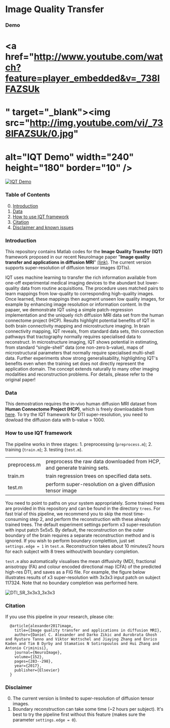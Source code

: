 # Image Quality Transfer

### Demo
# <a href="http://www.youtube.com/watch?feature=player_embedded&v=_738lFAZSUk
# " target="_blank"><img src="http://img.youtube.com/vi/_738lFAZSUk/0.jpg" 
# alt="IQT Demo" width="240" height="180" border="10" /></a>
[![IQT Demo](https://img.youtube.com/vi/_738lFAZSUk/0.jpg)](https://www.youtube.com/watch?v=_738lFAZSUk&feature=youtu.be)

### Table of Contents
0. [Introduction](#introduction)
0. [Data](#data)
0. [How to use IQT framework](#models)
0. [Citation](#citation)
0. [Disclaimer and known issues](#disclaimer-and-known-issues)


### Introduction
This repository contains Matlab codes for the __Image Quality Transfer (IQT)__ framework proposed in our recent NeuroImage paper "**Image quality transfer and applications in diffusion MRI**" [(link)](http://www.sciencedirect.com/science/article/pii/S1053811917302008). The current version supports super-resolution of diffusion tensor images (DTIs). 

IQT uses machine learning to transfer the rich information available from one-off experimental medical imaging devices to the abundant but lower-quality data from routine acquisitions. The procedure uses matched pairs to learn mappings from low-quality to corresponding high-quality images. Once learned, these mappings then augment unseen low quality images, for example by enhancing image resolution or information content. In the papaer, we demonstrate IQT using a simple patch-regression implementation and the uniquely rich diffusion MRI data set from the human connectome project (HCP). Results highlight potential benefits of IQT in both brain connectivity mapping and microstructure imaging. In brain connectivity mapping, IQT reveals, from standard data sets, thin connection pathways that tractography normally requires specialised data to reconstruct. In microstructure imaging, IQT shows potential in estimating, from standard “single-shell” data (one non-zero b-value), maps of microstructural parameters that normally require specialised multi-shell data. Further experiments show strong generalisability, highlighting IQT's benefits even when the training set does not directly represent the application domain. The concept extends naturally to many other imaging modalities and reconstruction problems. For details, please refer to the original paper!

### Data
This demostration requires the in-vivo human diffusion MRI dataset from **Human Connectome Project (HCP)**, which is freely downloadable from [here](http://www.humanconnectome.org/documentation/MGH-diffusion/index.html). To try the IQT framework for DTI super-resolution, you need to dowload the diffusion data with b-value = 1000. 

### How to use IQT framework
The pipeline works in three stages: 1. preprocessing (`preprocess.m`); 2. training (`train.m`); 3. testing (`test.m`).

<table>
<tr><td>preprocess.m  </td><td> preprocess the raw data downloaded from HCP, and generate training sets.
</td></tr> <tr><td>train.m </td><td> train regression trees on specified data sets.
</td></tr><tr><td>test.m </td><td>  perform super-resolution on a given diffusion tensor image
</td></tr></table>

You need to point to paths on your system appropriately. Some trained trees are provided in this repository and can be found in the directory `trees`. For fast trial of this pipeline, we recommend you to skip the most time-consuming step 2, and perform the reconstruction with these already trained trees. The default experiment settings perform x3 super-resolution with input patch 5x5x5. By default, the reconstruction on the outer boundary of the brain requires a separate reconstruction method and is ignored. If you wish to perform boundary complettion, just set `settings.edge = 1` in `test.m`. Reconstruction takes about 10 minutes/2 hours for each subject with 8 trees without/with boundary completion. 

`test.m` also automatically visualises the mean diffusivity (MD), fractional anisotropy (FA) and colour encoded directional map (CFA) of the predicted high-res DTI, and saves as a FIG file. For example, the figure below illustrates results of x3 super-resolution with 3x3x3 input patch on subject 117324. Note that no boundary completion was performed here. 

![DTI_SR_3x3x3_3x3x3](https://cloud.githubusercontent.com/assets/14926992/24544089/e2e18f72-15f9-11e7-8f7c-0488a8b197aa.png)


### Citation
If you use this pipeline in your research, please cite:

      @article{alexander2017image,
        title={Image quality transfer and applications in diffusion MRI},
        author={Daniel C. Alexander and Darko Zikic and Aurobrata Ghosh and Ryutaro Tanno and Viktor Wottschel and Jiaying Zhang and Enrico Kaden and Tim B Dyrby and Stamatios N Sotiropoulos and Hui Zhang and Antonio Criminisi},
        journal={NeuroImage},
        volume={152},
        pages={283--298},
        year={2017},
        publisher={Elsevier}
      }

### Disclaimer
0. The current version is limited to super-resolution of diffusion tensor images. 
0. Boundary reconstruction can take some time (~2 hours per subject). It's best to try the pipeline first without this feature (makes sure the parameter `settings.edge = 0`).
